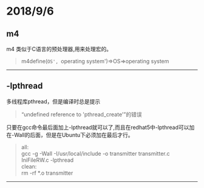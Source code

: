 # 2018/9/6
## m4
m4  类似于C语言的预处理器,用来处理宏的。
>m4define(`OS', `operating system')⇒OS⇒operating system

***

## -lpthread 
多线程库pthread，但是编译时总是提示
>“undefined reference to 'pthread_create'”的错误

只要在gcc命令最后面加上-lpthread就可以了,而且在redhat5中-lpthread可以加在-Wall的后面，但是在Ubuntu下必须加在最后才行。

>all:  
    gcc -g -Wall   -I/usr/local/include -o transmitter transmitter.c IniFileRW.c  -lpthread   
>clean:  
    rm -rf *.o transmitter  

***